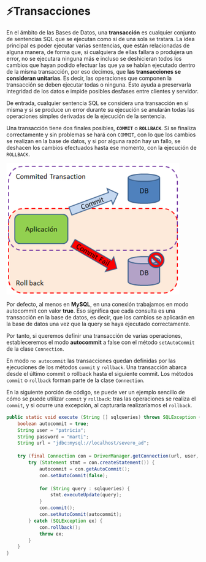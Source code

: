 # ⚡Transacciones

En el ámbito de las Bases de Datos, una **transacción** es cualquier conjunto de sentencias SQL que se ejecutan como si de una sola se tratara. La idea principal es poder ejecutar varias sentencias, que están relacionadas de alguna manera, de forma que, si cualquiera de ellas fallara o produjera un error, no se ejecutara ninguna más e incluso se deshicieran todos los cambios que hayan podido efectuar las que ya se habían ejecutado dentro de la misma transacción, por eso decimos, que **las transacciones se consideran unitarias**. Es decir, las operaciones que componen la transacción se deben ejecutar todas o ninguna. Esto ayuda a preservarla integridad de los datos e impide posibles desfases entre clientes y servidor.

De entrada, cualquier sentencia SQL se considera una transacción en sí misma y si se produce un error durante su ejecución se anularán todas las operaciones simples derivadas de la ejecución de la sentencia.

Una transacción tiene dos finales posibles, **`COMMIT`** o **`ROLLBACK`**. Si se finaliza correctamente y sin problemas se hará con `COMMIT`, con lo que los cambios se realizan en la base de datos, y si por alguna razón hay un fallo, se deshacen los cambios efectuados hasta ese momento, con la ejecución de `ROLLBACK`.

![transaction](../img/ud10/6transaction.png)

Por defecto, al menos en **MySQL**, en una conexión trabajamos en modo autocommit con valor **true**. Eso significa que cada consulta es una transacción en la base de datos, es decir, que los cambios se aplicarán en la base de datos una vez que la query se haya ejecutado correctamente.

Por tanto, si queremos definir una transacción de varias operaciones, estableceremos el modo **autocommit** a false con el método `setAutoCommit` de la clase `Connection`.

En modo `no autocommit` las transacciones quedan definidas por las ejecuciones de los métodos `commit` y `rollback`. Una transacción abarca desde el último commit o rollback hasta el siguiente commit. Los métodos `commit` o `rollback` forman parte de la clase `Connection`.

En la siguiente porción de código, se puede ver un ejemplo sencillo de cómo se puede utilizar `commit` y `rollback`: tras las operaciones se realiza el `commit`, y si ocurre una excepción, al capturarla realizaríamos el `rollback`.

```java hl_lines='10 15 16 18'
public static void execute (String [] sqlqueries) throws SQLException {
    boolean autocommit = true;
    String user = "patricia";
    String password = "marti";
    String url = "jdbc:mysql://localhost/severo_ad";

    try (final Connection con = DriverManager.getConnection(url, user, password)) {
        try (Statement stmt = con.createStatement()) {
            autocommit = con.getAutoCommit();
            con.setAutoCommit(false);

            for (String query : sqlqueries) {
                stmt.executeUpdate(query);
            }
            con.commit();
            con.setAutoCommit(autocommit);
        } catch (SQLException ex) {
            con.rollback();
            throw ex;
        }
    }
}
```
